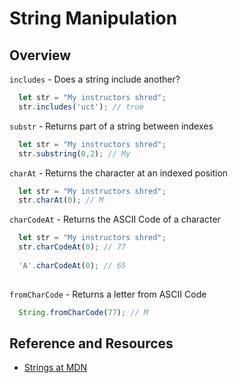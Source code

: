# String Manipulation

## Overview

`includes` - Does a string include another?

```js
  let str = "My instructors shred";
  str.includes('uct'); // true
```

`substr` - Returns part of a string between indexes

```js
  let str = "My instructors shred";
  str.substring(0,2); // My
```

`charAt` - Returns the character at an indexed position

```js
  let str = "My instructors shred";
  str.charAt(0); // M
```

`charCodeAt` - Returns the ASCII Code of a character

```js
  let str = "My instructors shred";
  str.charCodeAt(0); // 77
  
  'A'.charCodeAt(0); // 65
  
```

`fromCharCode` - Returns a letter from ASCII Code

```js
  String.fromCharCode(77); // M
```

## Reference and Resources

- [Strings at MDN](https://developer.mozilla.org/en-US/docs/Web/JavaScript/Reference/Global_Objects/String)
